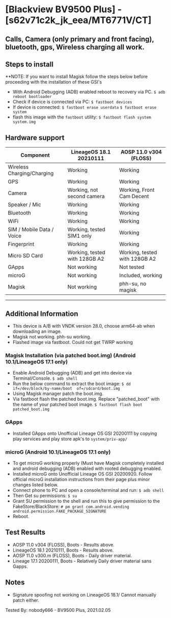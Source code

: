 # [Blackview BV9500 Plus] - [s62v71c2k_jk_eea/MT6771V/CT]
## Calls, Camera (only primary and front facing), bluetooth, gps, Wireless charging all work.

## Steps to install
**NOTE: If you want to install Magisk follow the steps below before proceeding with the installation of these GSI's
* With Android Debugging (ADB) enabled reboot to recovery via PC.
     `$ adb reboot bootloader`
* Check if device is connected via PC:
    `$ fastboot devices`
* If device is connected:
    `$ fastboot erase userdata`
    `$ fastboot erase system`
* flash this image with the `fastboot` utility:
    `$ fastboot flash system system.img`

## Hardware support

| Component                 | LineageOS 18.1 20210111   | AOSP 11.0 v304 (FLOSS)         |
|---------------------------|---------------------------|--------------------------------|
| Wireless Charging/Charging| Working                   | Working                        |
| GPS                       | Working                   | Working                    |
| Camera                    | Working, not second camera| Working, Front Cam Decent      |
| Speaker / Mic             | Working                   | Working                        |
| Bluetooth                 | Working                   | Working                        |
| WiFi                      | Working                   | Working                        |
| SIM / Mobile Data / Voice | Working, tested SIM1 only | Working                        |
| Fingerprint               | Working                   | Working                        |
| Micro SD Card             | Working, tested with 128GB A2| Working, tested with 128GB A2  |
| GApps                     | Not working                  | Not tested                     |
| microG                    | Not working                | Included, working              |
| Magisk                    | Not working                   | phh-su, no magisk              |
---

## Additional Information
  * This device is A/B with VNDK version 28.0, choose arm64-ab when downloading an image.
  * Magisk not working. phh-su working.
  * Flashed image via fastboot. Could not get TWRP working
### Magisk Installation (via patched boot.img) (Android 10.1/LineageOS 17.1 only)
  * Enable Android Debugging (ADB) and get into device via Terminal/Console.
     `$ adb shell`
  * Run the below command to extract the boot image:
     `$ dd if=/dev/block/by-name/boot  of=/sdcard/boot.img`
  * Using Magisk manager patch the boot.img.
  * Via fastboot flash the patched boot.img. Replace "patched_boot" with the name of your patched boot image.
     `$ fastboot flash boot patched_boot.img`
### GApps
  * Installed GApps onto Unofficial Lineage OS GSI 20200111 by copying play services and play store apk's to `system/priv-app/`
### microG (Android 10.1/LineageOS 17.1 only)
  * To get microG working properly (Must have Magisk  completely installed and android debugging (ADB) enabled with rooted debugging enabled.
  * Installed microG onto Unofficial Lineage OS GSI 20200920. Follow official microG installation instructions from their page plus minor changes listed below.
  * Connect phone to PC and open a console/terminal and run:
     `$ adb shell`
  * Then Get su permissions:
     `$ su`
  * Grant SU permission to the shell and run this to give permission to the FakeStore/BlackStore:
     `# pm grant com.android.vending android.permission.FAKE_PACKAGE_SIGNATURE`
  * Reboot.
## Test Results
  *  AOSP 11.0 v304 (FLOSS), Boots - Results above.
  *  LineageOS 18.1 20210111, Boots - Results above.
  *  AOSP 11.0 v300.m (FLOSS), Boots - Daily driver material.
  *  Lineage 17.1 20200111, Boots - Relatively Daily driver material sans Gapps.
## Notes
  *  Signature spoofing not working on LineageOS 18.1/ Cannot manually patch either.

Tested By: nobody666 - BV9500 Plus, 2021.02.05